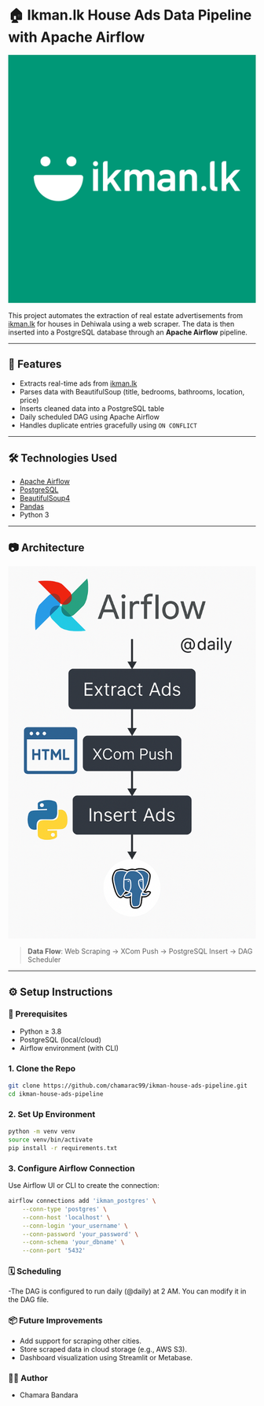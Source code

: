 # 🏠 Ikman.lk House Ads Data Pipeline with Apache Airflow

![Ikman.lk Logo](assets/ikman_logo.png)

This project automates the extraction of real estate advertisements from [ikman.lk](https://ikman.lk) for houses in Dehiwala using a web scraper. The data is then inserted into a PostgreSQL database through an **Apache Airflow** pipeline.

---

## 🚀 Features

- Extracts real-time ads from [ikman.lk](https://ikman.lk/en/ads/dehiwala/houses-for-sale)
- Parses data with BeautifulSoup (title, bedrooms, bathrooms, location, price)
- Inserts cleaned data into a PostgreSQL table
- Daily scheduled DAG using Apache Airflow
- Handles duplicate entries gracefully using `ON CONFLICT`

---

## 🛠️ Technologies Used

- [Apache Airflow](https://airflow.apache.org/)
- [PostgreSQL](https://www.postgresql.org/)
- [BeautifulSoup4](https://www.crummy.com/software/BeautifulSoup/)
- [Pandas](https://pandas.pydata.org/)
- Python 3

---

## 📷 Architecture

![Pipeline Flow](assets/airflow_pipeline.png)

> **Data Flow**: Web Scraping → XCom Push → PostgreSQL Insert → DAG Scheduler

---


## ⚙️ Setup Instructions

### 🔧 Prerequisites
- Python ≥ 3.8
- PostgreSQL (local/cloud)
- Airflow environment (with CLI)

### 1. Clone the Repo
```bash
git clone https://github.com/chamarac99/ikman-house-ads-pipeline.git
cd ikman-house-ads-pipeline
```

### 2. Set Up Environment

```bash
python -m venv venv
source venv/bin/activate
pip install -r requirements.txt
```
### 3. Configure Airflow Connection
Use Airflow UI or CLI to create the connection:
```bash
airflow connections add 'ikman_postgres' \
    --conn-type 'postgres' \
    --conn-host 'localhost' \
    --conn-login 'your_username' \
    --conn-password 'your_password' \
    --conn-schema 'your_dbname' \
    --conn-port '5432'
```
### 🗓️ Scheduling
-The DAG is configured to run daily (@daily) at 2 AM. You can modify it in the DAG file.

### 📦 Future Improvements
- Add support for scraping other cities.
- Store scraped data in cloud storage (e.g., AWS S3).
- Dashboard visualization using Streamlit or Metabase.

### 👨‍💻 Author
- Chamara Bandara
